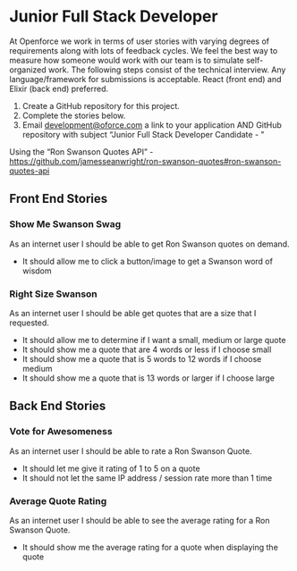 # Junior Full Stack Developer

At Openforce we work in terms of user stories with varying degrees of requirements along with lots of feedback cycles.  We feel the best way to measure how someone would work with our team is to simulate self-organized work.  The following steps consist of the technical interview.  Any language/framework for submissions is acceptable.  React (front end) and Elixir (back end) preferred.

1. Create a GitHub repository for this project.  
2. Complete the stories below.
3. Email development@oforce.com a link to your application AND GitHub repository with subject “Junior Full Stack Developer Candidate - <your first name> <your last name>"

Using the “Ron Swanson Quotes API” - https://github.com/jamesseanwright/ron-swanson-quotes#ron-swanson-quotes-api

## Front End Stories

### Show Me Swanson Swag
As an internet user I should be able to get Ron Swanson quotes on demand.
* It should allow me to click a button/image to get a Swanson word of wisdom

### Right Size Swanson
As an internet user I should be able get quotes that are a size that I requested.
* It should allow me to determine if I want a small, medium or large quote
* It should show me a quote that are 4 words or less if I choose small
* It should show me a quote that is 5 words to 12 words if I choose medium
* It should show me a quote that is 13 words or larger if I choose large


## Back End Stories

### Vote for Awesomeness
As an internet user I should be able to rate a Ron Swanson Quote.
* It should let me give it rating of 1 to 5 on a quote
* It should not let the same IP address / session rate more than 1 time

### Average Quote Rating
As an internet user I should be able to see the average rating for a Ron Swanson Quote.
* It should show me the average rating for a quote when displaying the quote
